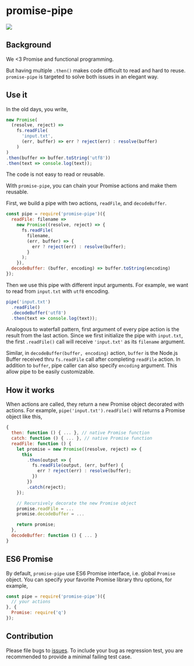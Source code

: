 # promise-pipe

[<img src="https://travis-ci.org/compulim/promise-pipe.svg?branch=master" />](https://travis-ci.org/compulim/promise-pipe)

Background
---

We <3 Promise and functional programming.

But having multiple `.then()` makes code difficult to read and hard to reuse. `promise-pipe` is targeted to solve both issues in an elegant way.

Use it
---

In the old days, you write,

```js
new Promise(
  (resolve, reject) =>
    fs.readFile(
      'input.txt',
      (err, buffer) => err ? reject(err) : resolve(buffer)
    )
)
.then(buffer => buffer.toString('utf8'))
.then(text => console.log(text));
```

The code is not easy to read or reusable.

With `promise-pipe`, you can chain your Promise actions and make them reusable.

First, we build a pipe with two actions, `readFile`, and `decodeBuffer`.

```js
const pipe = require('promise-pipe')({
  readFile: filename =>
    new Promise((resolve, reject) => {
      fs.readFile(
        filename,
        (err, buffer) => {
          err ? reject(err) : resolve(buffer);
        }
      );
    }),
  decodeBuffer: (buffer, encoding) => buffer.toString(encoding)
});
```

Then we use this pipe with different input arguments. For example, we want to read from `input.txt` with `utf8` encoding.

```js
pipe('input.txt')
  .readFile()
  .decodeBuffer('utf8')
  .then(text => console.log(text));
```

Analogous to waterfall pattern, first argument of every pipe action is the result from the last action. Since we first initialize the pipe with `input.txt`, the first `.readFile()` call will receive `'input.txt'` as its `filename` argument.

Similar, in `decodeBuffer(buffer, encoding)` action, `buffer` is the Node.js Buffer received thru `fs.readFile` call after completing `readFile` action. In addition to `buffer`, pipe caller can also specify `encoding` argument. This allow pipe to be easily customizable.

How it works
---

When actions are called, they return a new Promise object decorated with actions. For example, `pipe('input.txt').readFile()` will returns a Promise object like this,

```js
{
  then: function () { ... }, // native Promise function
  catch: function () { ... }, // native Promise function
  readFile: function () {
    let promise = new Promise((resolve, reject) => {
      this
        .then(output => {
          fs.readFile(output, (err, buffer) {
            err ? reject(err) : resolve(buffer);
          })
        })
        .catch(reject);
    });

    // Recursively decorate the new Promise object
    promise.readFile = ...
    promise.decodeBuffer = ...

    return promise;
  },
  decodeBuffer: function () { ... }
}
```

ES6 Promise
---

By default, `promise-pipe` use ES6 Promise interface, i.e. global `Promise` object. You can specify your favorite Promise library thru options, for example,

```js
const pipe = require('promise-pipe')({
  // your actions
}, {
  Promise: require('q')
});
```

Contribution
---

Please file bugs to [issues](issues). To include your bug as regression test, you are recommended to provide a minimal failing test case.
